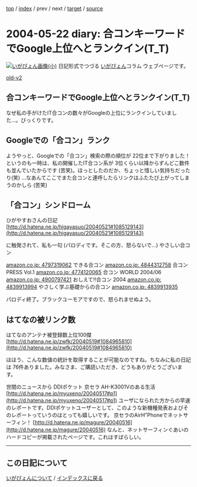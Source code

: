 [top](https://igapyon.github.io/diary/) 
 / [index](https://igapyon.github.io/diary/2004/index.html) 
 / prev 
 / next 
 / [target](https://igapyon.github.io/diary/2004/ig040522.html) 
 / [source](https://github.com/igapyon/diary/blob/gh-pages/2004/ig040522.html.src.md) 

2004-05-22 diary: 合コンキーワードでGoogle上位へとランクイン(T_T)
=====================================================================================================
[![いがぴょん画像(小)](https://igapyon.github.io/diary/images/iga200306s.jpg "いがぴょん")](https://igapyon.github.io/diary/memo/memoigapyon.html) 日記形式でつづる [いがぴょん](https://igapyon.github.io/diary/memo/memoigapyon.html)コラム ウェブページです。

[old-v2](ig040522-orig.html)

## 合コンキーワードでGoogle上位へとランクイン(T_T)

なぜ私の手がけたIT合コンの数々がGoogleの上位にランクインしていました…。びっくりです。






## Googleでの「合コン」ランク


ようやっと、Googleでの「合コン」検索の際の順位が 22位まで下がりました！ というのも一時は、私の開催したIT合コン系が 3位くらい以降からずんどこ数件も並んでいたからです
(苦笑)。ほっとしたのだか、ちょっと惜しい気持ちだったり(笑) …なあんてここでまた合コンと連呼したらリンクはふたたび上がってしまうのかしら (苦笑)

## 「合コン」シンドローム


ひがやすおさんの日記
[http://d.hatena.ne.jp/higayasuo/20040521#1085129143](http://d.hatena.ne.jp/higayasuo/20040521#1085129143)


に触発されて、私も一句 (パロディです。そこの方、怒らないで…)
やさしい合コン
  


[amazon.co.jp: 4797319062](http://www.amazon.co.jp/exec/obidos/ASIN/4797319062/igapyondiary-22)
  できる合コン
  [amazon.co.jp: 4844312758](http://www.amazon.co.jp/exec/obidos/ASIN/4844312758/igapyondiary-22)
  合コン PRESS Vol.1
  [amazon.co.jp: 4774120065](http://www.amazon.co.jp/exec/obidos/ASIN/4774120065/igapyondiary-22)
  合コン WORLD 2004/06
  [amazon.co.jp: 4900797421](http://www.amazon.co.jp/exec/obidos/ASIN/4900797421/igapyondiary-22)
  おしえて!!合コン 2004
  [amazon.co.jp: 4839913994](http://www.amazon.co.jp/exec/obidos/ASIN/4839913994/igapyondiary-22)
  やさしく学ぶ基礎からの合コン
  [amazon.co.jp: 4839913935](http://www.amazon.co.jp/exec/obidos/ASIN/4839913935/igapyondiary-22)


パロディ終了。ブラックユーモアですので、怒られませぬよう。

## はてなの被リンク数

はてなのアンテナ被登録数上位100傑 
  [http://d.hatena.ne.jp/zwfk/20040519#1084965810](http://d.hatena.ne.jp/zwfk/20040519#1084965810)


ほほう、こんな数値の統計を取得することが可能なのですね。ちなみに私の日記は
76件ありました。みなさま、ご購読いただき、どうもありがとうございます。

世間のニュースから
DDIポケット 京セラ AH-K3001Vのある生活
  [http://d.hatena.ne.jp/myuxeno/20040517#p1](http://d.hatena.ne.jp/myuxeno/20040517#p1)
  ユーザになられた方からの早速のレポートです。DDIポケットユーザーとして、このような新機種発表およびそのレポートっていうのはとっても嬉しいです。
  京セラのAirH”Phoneでネットサーフィン！
  [http://d.hatena.ne.jp/magure/20040516](http://d.hatena.ne.jp/magure/20040516)
  なんと、ネットサーフィンぐあいのハードコピーが掲載されたページです。これはすばらしい。


----------------------------------------------------------------------------------------------------

## この日記について
[いがぴょんについて](https://igapyon.github.io/diary/memo/memoigapyon.html) / [インデックスに戻る](https://igapyon.github.io/diary/idxall.html)
